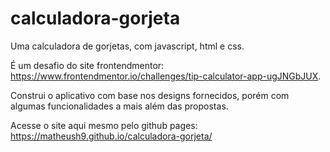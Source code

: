 # calculadora-gorjeta

Uma calculadora de gorjetas, com javascript, html e css. 

É um desafio do site frontendmentor: https://www.frontendmentor.io/challenges/tip-calculator-app-ugJNGbJUX.

Construi o aplicativo com base nos designs fornecidos, porém com algumas funcionalidades a mais além das propostas.

Acesse o site aqui mesmo pelo github pages: https://matheush9.github.io/calculadora-gorjeta/
